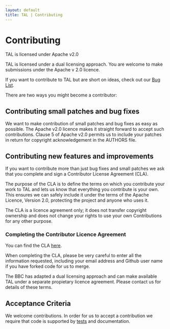 ```yaml
---
layout: default
title: TAL | Contributing
---
```

# Contributing

<p class="lead">TAL is licensed under Apache v2.0</p>
TAL is  licensed under a dual licensing approach.
You are welcome to make submissions under the Apache v 2.0 licence.

If you want to contribute to TAL but are short on ideas, check out our [Bug List]({{site.baseurl}}/other/bug-list.html).

There are two ways you might become a contributor:

## Contributing small patches and bug fixes

We want to make contribution of small patches and bug fixes as easy as possible. The
Apache v2.0 licence makes it straight forward to accept such contributions. Clause 5
of Apache v2.0 permits us to include your patches in return for copyright acknowledgement
in the AUTHORS file.

## Contributing new features and improvements

If you want to contribute more than just bug fixes and small patches we ask that you
complete and sign a Contributor License Agreement (CLA).

The purpose of the CLA is to define the terms on which you contribute your work to
TAL and lets us know that everything you contribute is your own. This ensures we can
safely include it under the terms of the Apache Licence, Version 2.0, protecting
the project and anyone who uses it.

The CLA is a licence agreement only; it does not transfer copyright ownership and
does not change your rights to use your own Contributions for any other purpose.

### Completing the Contributor Licence Agreement

You can find the CLA [here]({{site.baseurl}}/other/tal_contributor_licence_agreement.pdf).

When completing the CLA, please be very careful to enter all the information
requested, including your email address and Github user name if you have forked
code for us to merge.

The BBC has adapted a dual licensing approach and can make available TAL under a 
separate propietary licence agreement. 
Please contact us for details of these terms.

## Acceptance Criteria

We welcome contributions. In order for us to accept a contribution we require that code 
is supported by [tests]({{site.baseurl}}/testing.html) and documentation.
